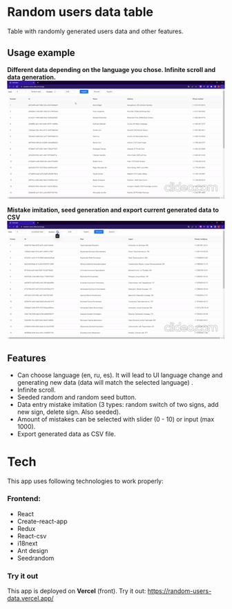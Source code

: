 # Random users data table
Table with randomly generated users data and other features.

## Usage example    

**Different data depending on the language you chose. Infinite scroll and data generation.** 
![Usage example](/public/usage-gif-1.gif "Usage example")

**Mistake imitation, seed generation and export current generated data to CSV** 
![Usage example](/public/usage-gif-2.gif "Usage example")

## Features

- Can choose language (en, ru, es). It will lead to UI language change and generating new data (data will match the selected language) .
- Infinite scroll.
- Seeded random and random seed button.
- Data entry mistake imitation (3 types: random switch of two signs, add new sign, delete sign. Also seeded).
- Amount of mistakes can be selected with slider (0 - 10) or input (max 1000).
- Export generated data as CSV file.

# Tech

This app uses following technologies to work properly:

### Frontend:
- React
- Create-react-app
- Redux
- React-csv
- i18next
- Ant design
- Seedrandom

### Try it out 

This app is deployed on **Vercel** (front).
Try it out: <https://random-users-data.vercel.app/>